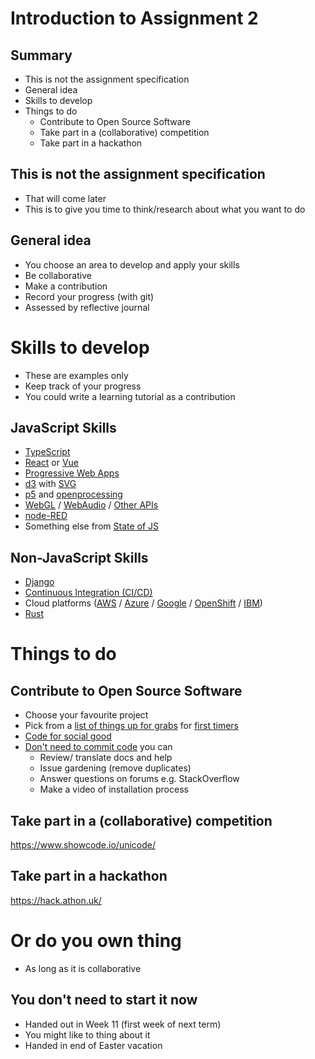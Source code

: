 # Introduction to Assignment 2 


## Summary

- This is not the assignment specification
- General idea
- Skills to develop
- Things to do
  - Contribute to Open Source Software
  - Take part in a (collaborative) competition
  - Take part in a hackathon


## This is not the assignment specification

- That will come later
- This is to give you time to think/research about what you want to do


## General idea


- You choose an area to develop and apply your skills
- Be collaborative
- Make a contribution
- Record your progress (with git)
- Assessed by reflective journal



# Skills to develop 

- These are examples only
- Keep track of your progress
- You could write a learning tutorial as a contribution




## JavaScript Skills


- [TypeScript](https://www.typescriptlang.org/)
- [React](https://reactjs.org/) or [Vue](https://vuejs.org/)
- [Progressive Web Apps](https://web.dev/progressive-web-apps/)
- [d3](https://d3js.org/) with [SVG](https://developer.mozilla.org/en-US/docs/Web/SVG)
- [p5](https://p5js.org/) and [openprocessing](https://www.openprocessing.org/)
- [WebGL](https://developer.mozilla.org/en-US/docs/Web/API/WebGL_API/Tutorial/Getting_started_with_WebGL) / [WebAudio](https://developer.mozilla.org/en-US/docs/Web/API/Web_Audio_API) / [Other APIs](https://developer.mozilla.org/en-US/docs/Web/API)
- [node-RED](https://nodered.org/)
- Something else from [State of JS](https://2019.stateofjs.com/overview/)



## Non-JavaScript Skills


- [Django](https://www.djangoproject.com/)
- [Continuous Integration (CI/CD)](https://www.atlassian.com/continuous-delivery/continuous-integration)
- Cloud platforms ([AWS](https://aws.amazon.com/) / [Azure](https://azure.microsoft.com/en-gb/) / [Google](https://cloud.google.com/appengine) / [OpenShift](https://www.openshift.com/) / [IBM](https://cloud.ibm.com/docs))
- [Rust](https://www.rust-lang.org/)



# Things to do 


## Contribute to Open Source Software

- Choose your favourite project
- Pick from a [list of things up for grabs](https://up-for-grabs.net/#/) for [first timers](https://www.firsttimersonly.com/)
- [Code for social good](https://app.code4socialgood.org/project/list/projects)
- [Don't need to commit code](https://opensource.guide/how-to-contribute/) you can
  - Review/ translate docs and help
  - Issue gardening (remove duplicates)
  - Answer questions on forums e.g. StackOverflow
  - Make a video of installation process


## Take part in a (collaborative) competition

<https://www.showcode.io/unicode/>


## Take part in a hackathon

<https://hack.athon.uk/>


# Or do you own thing 

- As long as it is collaborative


## You don't need to start it now


- Handed out in Week 11 (first week of next term)
- You might like to thing about it
- Handed in end of Easter vacation

